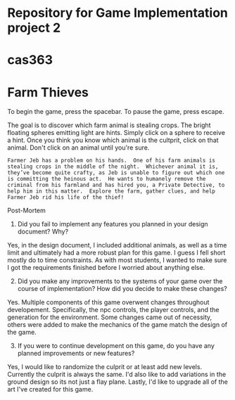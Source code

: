 # Repository for Game Implementation project 2
# cas363
# Farm Thieves

To begin the game, press the spacebar.
To pause the game, press escape.

The goal is to discover which farm animal is stealing crops.
The bright floating spheres emitting light are hints.
Simply click on a sphere to receive a hint.
Once you think you know which animal is the cultprit, click on that animal.
Don't click on an animal until you're sure.

	Farmer Jeb has a problem on his hands.  One of his farm animals is stealing crops in the middle of the night.  Whichever animal it is, they’ve become quite crafty, as Jeb is unable to figure out which one is committing the heinous act.  He wants to humanely remove the criminal from his farmland and has hired you, a Private Detective, to help him in this matter.  Explore the farm, gather clues, and help Farmer Jeb rid his life of the thief!

Post-Mortem

1. Did you fail to implement any features you planned in your design document? Why?

Yes, in the design document, I included additional animals, as well as a time limit and ultimately had a more robust plan for this game.
I guess I fell short mostly do to time constraints.  As with most students, I wanted to make sure I got the requirements finished before I worried about anything else. 

2. Did you make any improvements to the systems of your game over the course of
implementation? How did you decide to make these changes?

Yes. Multiple components of this game overwent changes throughout developement.  Specifically, the npc controls, the player controls, and the generation for the environment.  Some changes came out of necessity, others were added to make the mechanics of the game match the design of the game.

3. If you were to continue development on this game, do you have any planned improvements
or new features?

Yes, I would like to randomize the culprit or at least add new levels.  Currently the culprit is always the same.  I'd also like to add variations in the ground design so its not just a flay plane.  Lastly, I'd like to upgrade all of the art I've created for this game. 
